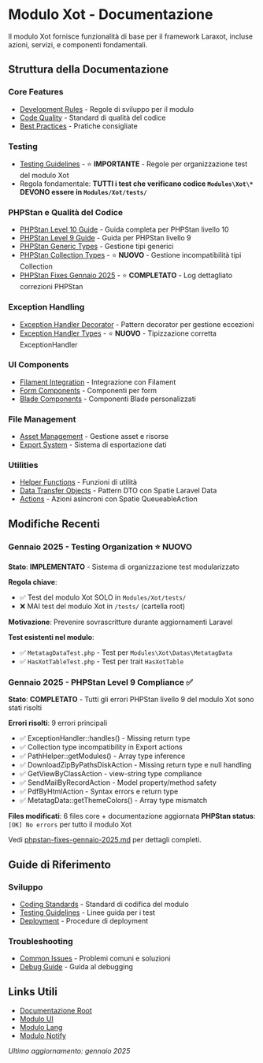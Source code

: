 # Modulo Xot - Documentazione

Il modulo Xot fornisce funzionalità di base per il framework Laraxot, incluse azioni, servizi, e componenti fondamentali.

## Struttura della Documentazione

### Core Features
- [Development Rules](development-rules.md) - Regole di sviluppo per il modulo
- [Code Quality](code_quality.md) - Standard di qualità del codice
- [Best Practices](best-practices.md) - Pratiche consigliate

### Testing
- [Testing Guidelines](testing.md) - ⭐ **IMPORTANTE** - Regole per organizzazione test del modulo Xot
- Regola fondamentale: **TUTTI i test che verificano codice `Modules\Xot\*` DEVONO essere in `Modules/Xot/tests/`**

### PHPStan e Qualità del Codice
- [PHPStan Level 10 Guide](phpstan_livello10_linee_guida.md) - Guida completa per PHPStan livello 10
- [PHPStan Level 9 Guide](phpstan-level9-guide.md) - Guida per PHPStan livello 9
- [PHPStan Generic Types](phpstan-generic-types.md) - Gestione tipi generici
- [PHPStan Collection Types](phpstan-collection-types.md) - ⭐ **NUOVO** - Gestione incompatibilità tipi Collection
- [PHPStan Fixes Gennaio 2025](phpstan-fixes-gennaio-2025.md) - ⭐ **COMPLETATO** - Log dettagliato correzioni PHPStan

### Exception Handling
- [Exception Handler Decorator](exceptions/handler-decorator.md) - Pattern decorator per gestione eccezioni
- [Exception Handler Types](exceptions/exception-handler-types.md) - ⭐ **NUOVO** - Tipizzazione corretta ExceptionHandler

### UI Components
- [Filament Integration](filament-integration.md) - Integrazione con Filament
- [Form Components](form-components.md) - Componenti per form
- [Blade Components](blade-components.md) - Componenti Blade personalizzati

### File Management
- [Asset Management](asset-management.md) - Gestione asset e risorse
- [Export System](export-system.md) - Sistema di esportazione dati

### Utilities
- [Helper Functions](helpers.md) - Funzioni di utilità
- [Data Transfer Objects](dtos.md) - Pattern DTO con Spatie Laravel Data
- [Actions](actions.md) - Azioni asincroni con Spatie QueueableAction

## Modifiche Recenti

### Gennaio 2025 - Testing Organization ⭐ **NUOVO**

**Stato**: **IMPLEMENTATO** - Sistema di organizzazione test modularizzato

**Regola chiave**: 
- ✅ Test del modulo Xot SOLO in `Modules/Xot/tests/`
- ❌ MAI test del modulo Xot in `/tests/` (cartella root)

**Motivazione**: Prevenire sovrascritture durante aggiornamenti Laravel

**Test esistenti nel modulo**:
- ✅ `MetatagDataTest.php` - Test per `Modules\Xot\Datas\MetatagData`
- ✅ `HasXotTableTest.php` - Test per trait `HasXotTable`

### Gennaio 2025 - PHPStan Level 9 Compliance ✅

**Stato**: **COMPLETATO** - Tutti gli errori PHPStan livello 9 del modulo Xot sono stati risolti

**Errori risolti**: 9 errori principali
- ✅ ExceptionHandler::handles() - Missing return type
- ✅ Collection type incompatibility in Export actions
- ✅ PathHelper::getModules() - Array type inference
- ✅ DownloadZipByPathsDiskAction - Missing return type e null handling
- ✅ GetViewByClassAction - view-string type compliance
- ✅ SendMailByRecordAction - Model property/method safety
- ✅ PdfByHtmlAction - Syntax errors e return type
- ✅ MetatagData::getThemeColors() - Array type mismatch

**Files modificati**: 6 files core + documentazione aggiornata
**PHPStan status**: `[OK] No errors` per tutto il modulo Xot

Vedi [phpstan-fixes-gennaio-2025.md](phpstan-fixes-gennaio-2025.md) per dettagli completi.

## Guide di Riferimento

### Sviluppo
- [Coding Standards](coding-standards.md) - Standard di codifica del modulo
- [Testing Guidelines](testing.md) - Linee guida per i test
- [Deployment](deployment.md) - Procedure di deployment

### Troubleshooting
- [Common Issues](troubleshooting.md) - Problemi comuni e soluzioni
- [Debug Guide](debug-guide.md) - Guida al debugging

## Links Utili

- [Documentazione Root](../../../docs/README.md)
- [Modulo UI](../UI/docs/README.md)
- [Modulo Lang](../Lang/docs/README.md)
- [Modulo Notify](../Notify/docs/README.md)

*Ultimo aggiornamento: gennaio 2025*
